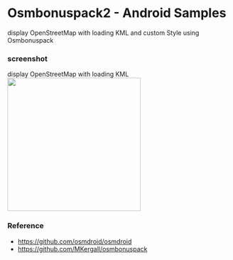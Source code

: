 Osmbonuspack2  - Android Samples
===============

display OpenStreetMap with loading KML and custom Style
using Osmbonuspack <br/>

### screenshot <br/>
display OpenStreetMap with loading KML <br/>
<image src="https://raw.githubusercontent.com/ohwada/Android_Samples/master/Osmbonuspack2/screenshot/bonuspack2_kml_custom_icon.png" width="300" /><br/>

### Reference <br/>
- https://github.com/osmdroid/osmdroid<br/>
- https://github.com/MKergall/osmbonuspack<br/>

